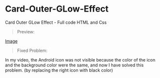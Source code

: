 # Card-Outer-GLow-Effect
Card Outer GLow Effect - Full code HTML and Css

> Preview:

[Image](/Card-Outer-GLow-Effect/img/0-preview-Glow-card.jpg)


> Fixed Problem:

In my video, the Android icon was not visible because the color of the icon and the background color were the same, and now I have solved this problem. (by replacing the right icon with black color)

